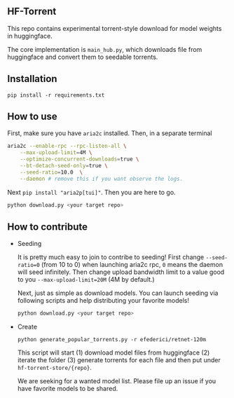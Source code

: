 ## HF-Torrent

This repo contains experimental torrent-style download for model weights in huggingface.

The core implementation is `main_hub.py`, which downloads file from huggingface and convert them to seedable torrents.

## Installation

`pip install -r requirements.txt`

## How to use

First, make sure you have `aria2c` installed. Then, in a separate terminal

```bash
aria2c --enable-rpc --rpc-listen-all \
    --max-upload-limit=4M \
    --optimize-concurrent-downloads=true \
    --bt-detach-seed-only=true \
    --seed-ratio=10.0  \
    --daemon # remove this if you want observe the logs.
```

Next `pip install "aria2p[tui]"`. Then you are here to go.

```bash
python download.py <your target repo>
```


## How to contribute

* Seeding

    It is pretty much easy to join to contribe to seeding! First change `--seed-ratio=0` (from 10 to 0) when launching aria2c rpc, `0` means the daemon will seed infinitely. 
    Then change upload bandwidth limit to a value good to you `--max-upload-limit=20M` (4M by default.)

    Next, just as simple as download models. You can launch seeding via following scripts and help distributing your favorite models!

    ```bash
    python download.py <your target repo>
    ```

* Create 

    ```python generate_popular_torrents.py -r efederici/retnet-120m```

    This script will start (1) download model files from huggingface (2) iterate the folder (3) generate torrents for each file and then put under `hf-torrent-store/{repo}`.

    We are seeking for a wanted model list. Please file up an issue if you have favorite models to be shared.


